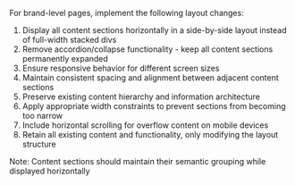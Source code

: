 For brand-level pages, implement the following layout changes:

1. Display all content sections horizontally in a side-by-side layout instead of full-width stacked divs
2. Remove accordion/collapse functionality - keep all content sections permanently expanded
3. Ensure responsive behavior for different screen sizes
4. Maintain consistent spacing and alignment between adjacent content sections
5. Preserve existing content hierarchy and information architecture
6. Apply appropriate width constraints to prevent sections from becoming too narrow
7. Include horizontal scrolling for overflow content on mobile devices
8. Retain all existing content and functionality, only modifying the layout structure

Note: Content sections should maintain their semantic grouping while displayed horizontally